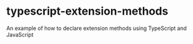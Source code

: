 # typescript-extension-methods
An example of how to declare extension methods using TypeScript and JavaScript
